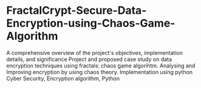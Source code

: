 # FractalCrypt-Secure-Data-Encryption-using-Chaos-Game-Algorithm

A comprehensive overview of the project's objectives, implementation details, and significance
Project and proposed case study on data encryption techniques using fractals: chaos game algorihtm. Analysing and Improving encryption by using chaos theory. Implementation using python
Cyber Security, Encryption algorithm, Python
